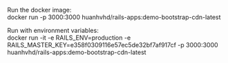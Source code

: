 Run the docker image:
<br>
docker run -p 3000:3000 huanhvhd/rails-apps:demo-bootstrap-cdn-latest

Run with environment variables:
<br>
docker run -it -e RAILS_ENV=production -e RAILS_MASTER_KEY=e358f0309116e57ec5de32bf7af917cf -p 3000:3000 huanhvhd/rails-apps:demo-bootstrap-cdn-latest
